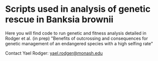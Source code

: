 # Scripts used in analysis of genetic rescue in Banksia brownii
Here you will find code to run genetic and fitness analysis detailed in Rodger et al. (in prep) "Benefits of outcrossing and consequences for genetic management of an endangered species with a high selfing rate"

Contact Yael Rodger: yael.rodger@monash.edu
